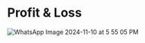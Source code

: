 # Profit & Loss


![WhatsApp Image 2024-11-10 at 5 55 05 PM](https://github.com/user-attachments/assets/660fde51-b738-43c3-9c26-790fee082bea)
